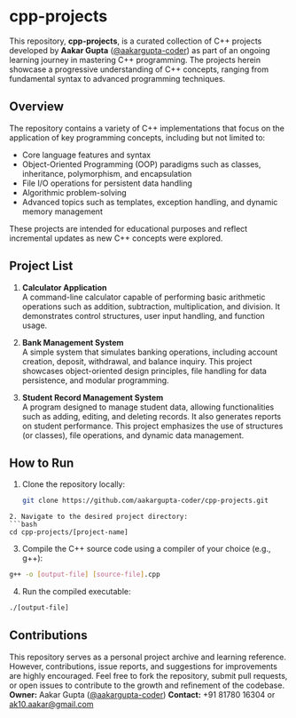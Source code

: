 # cpp-projects

This repository, **cpp-projects**, is a curated collection of C++ projects developed by **Aakar Gupta** ([@aakargupta-coder](https://github.com/aakargupta-coder)) as part of an ongoing learning journey in mastering C++ programming. The projects herein showcase a progressive understanding of C++ concepts, ranging from fundamental syntax to advanced programming techniques.

## Overview

The repository contains a variety of C++ implementations that focus on the application of key programming concepts, including but not limited to:

- Core language features and syntax
- Object-Oriented Programming (OOP) paradigms such as classes, inheritance, polymorphism, and encapsulation
- File I/O operations for persistent data handling
- Algorithmic problem-solving
- Advanced topics such as templates, exception handling, and dynamic memory management

These projects are intended for educational purposes and reflect incremental updates as new C++ concepts were explored.

## Project List

1. **Calculator Application**  
   A command-line calculator capable of performing basic arithmetic operations such as addition, subtraction, multiplication, and division. It demonstrates control structures, user input handling, and function usage.

2. **Bank Management System**  
   A simple system that simulates banking operations, including account creation, deposit, withdrawal, and balance inquiry. This project showcases object-oriented design principles, file handling for data persistence, and modular programming.

3. **Student Record Management System**  
   A program designed to manage student data, allowing functionalities such as adding, editing, and deleting records. It also generates reports on student performance. This project emphasizes the use of structures (or classes), file operations, and dynamic data management.

## How to Run

1. Clone the repository locally:
   ```bash
   git clone https://github.com/aakargupta-coder/cpp-projects.git
```
2. Navigate to the desired project directory:
```bash
cd cpp-projects/[project-name]
```

3. Compile the C++ source code using a compiler of your choice (e.g., g++):
```bash
g++ -o [output-file] [source-file].cpp
```

4. Run the compiled executable:
```bash
./[output-file]
```

## Contributions
This repository serves as a personal project archive and learning reference. However, contributions, issue reports, and suggestions for improvements are highly encouraged. Feel free to fork the repository, submit pull requests, or open issues to contribute to the growth and refinement of the codebase.
**Owner:** Aakar Gupta ([@aakargupta-coder](https://github.com/aakargupta-coder))
**Contact:** +91 81780 16304 or ak10.aakar@gmail.com
